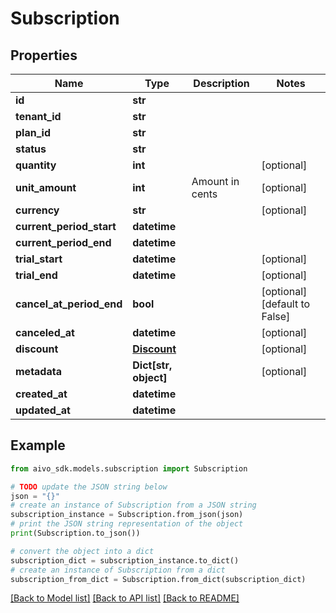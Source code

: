 # Subscription


## Properties

Name | Type | Description | Notes
------------ | ------------- | ------------- | -------------
**id** | **str** |  | 
**tenant_id** | **str** |  | 
**plan_id** | **str** |  | 
**status** | **str** |  | 
**quantity** | **int** |  | [optional] 
**unit_amount** | **int** | Amount in cents | [optional] 
**currency** | **str** |  | [optional] 
**current_period_start** | **datetime** |  | 
**current_period_end** | **datetime** |  | 
**trial_start** | **datetime** |  | [optional] 
**trial_end** | **datetime** |  | [optional] 
**cancel_at_period_end** | **bool** |  | [optional] [default to False]
**canceled_at** | **datetime** |  | [optional] 
**discount** | [**Discount**](Discount.md) |  | [optional] 
**metadata** | **Dict[str, object]** |  | [optional] 
**created_at** | **datetime** |  | 
**updated_at** | **datetime** |  | 

## Example

```python
from aivo_sdk.models.subscription import Subscription

# TODO update the JSON string below
json = "{}"
# create an instance of Subscription from a JSON string
subscription_instance = Subscription.from_json(json)
# print the JSON string representation of the object
print(Subscription.to_json())

# convert the object into a dict
subscription_dict = subscription_instance.to_dict()
# create an instance of Subscription from a dict
subscription_from_dict = Subscription.from_dict(subscription_dict)
```
[[Back to Model list]](../README.md#documentation-for-models) [[Back to API list]](../README.md#documentation-for-api-endpoints) [[Back to README]](../README.md)


